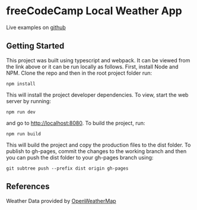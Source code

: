 # freeCodeCamp Local Weather App
Live examples on [github](https://zenmerlin11.github.io/fcc-weather-app/)

## Getting Started ##

This project was built using typescript and webpack. It can be viewed from
the link above or it can be run locally as follows. First, install Node
and NPM. Clone the repo and then in the root project folder run:

    npm install

This will install the project developer dependencies. To view, start the
web server by running:

    npm run dev

and go to <http://localhost:8080>. To build the project, run:

    npm run build

This will build the project and copy the production files to the dist
folder. To publish to gh-pages, commit the changes to the working branch
and then you can push the dist folder to your gh-pages branch using:

    git subtree push --prefix dist origin gh-pages

## References ##

Weather Data provided by [OpenWeatherMap](https://openweathermap.org/)